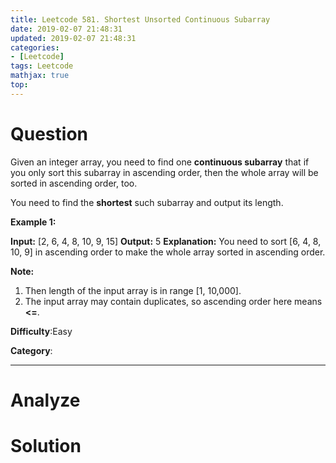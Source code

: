 ```yaml
---
title: Leetcode 581. Shortest Unsorted Continuous Subarray
date: 2019-02-07 21:48:31
updated: 2019-02-07 21:48:31
categories: 
- [Leetcode]
tags: Leetcode
mathjax: true
top:
---
```


# Question
Given an integer array, you need to find one  **continuous subarray**  that if you only sort this subarray in ascending order, then the whole array will be sorted in ascending order, too.

You need to find the  **shortest**  such subarray and output its length.

**Example 1:**  

**Input:** [2, 6, 4, 8, 10, 9, 15]
**Output:** 5
**Explanation:** You need to sort [6, 4, 8, 10, 9] in ascending order to make the whole array sorted in ascending order.

**Note:**  

1. Then length of the input array is in range [1, 10,000].
2. The input array may contain duplicates, so ascending order here means  **<=**.

**Difficulty**:Easy

**Category**:

<!-- more -->

------------

# Analyze

# Solution

```cpp

```